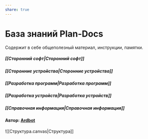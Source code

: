 ```yaml
---
share: true
---
```


# База знаний Plan-Docs
Содержит в себе общеполезный материал, инструкции, памятки.

##### [[Сторонний софт|Сторонний софт]]
##### [[Сторонние устройства|Сторонние устройства]]
##### [[Разработка программ|Разработка программ]]
##### [[Разработка устройств|Разработка устройств]]
##### [[Справочная информация|Справочная информация]]

#### Автор: [Ardbot](https://github.com/Ardbot)

![[Структура.canvas|Структура]]